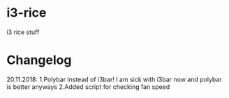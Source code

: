 # i3-rice
i3 rice stuff

# Changelog
20.11.2018: 1.Polybar instead of i3bar! I am sick with i3bar now and polybar is better anyways
            2.Added script for checking fan speed           
